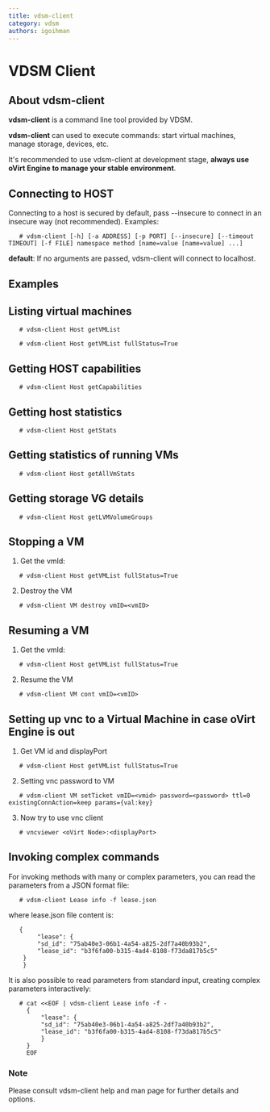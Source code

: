 ```yaml
---
title: vdsm-client
category: vdsm
authors: igoihman
---
```


# VDSM Client

## About vdsm-client

**vdsm-client** is a command line tool provided by VDSM.

**vdsm-client** can used to execute commands: start virtual machines, manage storage, devices, etc.

It's recommended to use vdsm-client at development stage, **always use oVirt Engine to manage your stable environment**.

## Connecting to HOST

Connecting to a host is secured by default, pass --insecure to connect in an insecure way (not recommended). Examples:

`   # vdsm-client [-h] [-a ADDRESS] [-p PORT] [--insecure] [--timeout TIMEOUT]
                   [-f FILE] namespace method [name=value [name=value] ...]`

**default**: If no arguments are passed, vdsm-client will connect to localhost.

## Examples

## Listing virtual machines

`   # vdsm-client Host getVMList`

`   # vdsm-client Host getVMList fullStatus=True`

## Getting HOST capabilities

`   # vdsm-client Host getCapabilities`

## Getting host statistics

`   # vdsm-client Host getStats`

## Getting statistics of running VMs

`   # vdsm-client Host getAllVmStats`

## Getting storage VG details

`   # vdsm-client Host getLVMVolumeGroups`

## Stopping a VM

1) Get the vmId:

`   # vdsm-client Host getVMList fullStatus=True`

2) Destroy the VM

`   # vdsm-client VM destroy vmID=<vmID>`

## Resuming a VM

1) Get the vmId:

`   # vdsm-client Host getVMList fullStatus=True`

2) Resume the VM

`   # vdsm-client VM cont vmID=<vmID>`

## Setting up vnc to a Virtual Machine in case oVirt Engine is out

1. Get VM id and displayPort

`   # vdsm-client Host getVMList fullStatus=True`

2. Setting vnc password to VM

`   # vdsm-client VM setTicket vmID=<vmid> password=<password> ttl=0 existingConnAction=keep params={val:key}`

3. Now try to use vnc client

`   # vncviewer <oVirt Node>:<displayPort>`

## Invoking complex commands

For invoking methods with many or complex parameters, you can read the parameters from a JSON format file:

`   # vdsm-client Lease info -f lease.json`

where lease.json file content is:


```
   {
        "lease": {
	    "sd_id": "75ab40e3-06b1-4a54-a825-2df7a40b93b2",
	    "lease_id": "b3f6fa00-b315-4ad4-8108-f73da817b5c5"
	}
    }

```

It is also possible to read parameters from standard input, creating complex parameters interactively:


```
   # cat <<EOF | vdsm-client Lease info -f -
     {
         "lease": {
	     "sd_id": "75ab40e3-06b1-4a54-a825-2df7a40b93b2",
	     "lease_id": "b3f6fa00-b315-4ad4-8108-f73da817b5c5"
	     }
     }
     EOF

```

### Note

Please consult vdsm-client help and man page for further details and options.


